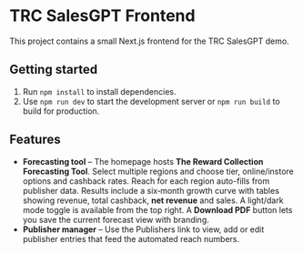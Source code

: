 # TRC SalesGPT Frontend
This project contains a small Next.js frontend for the TRC SalesGPT demo.

## Getting started

1. Run `npm install` to install dependencies.
2. Use `npm run dev` to start the development server or `npm run build` to build for production.

## Features

- **Forecasting tool** – The homepage hosts **The Reward Collection Forecasting Tool**. Select multiple regions and choose tier, online/instore options and cashback rates. Reach for each region auto-fills from publisher data. Results include a six‑month growth curve with tables showing revenue, total cashback, **net revenue** and sales. A light/dark mode toggle is available from the top right. A **Download PDF** button lets you save the current forecast view with branding.
- **Publisher manager** – Use the Publishers link to view, add or edit publisher entries that feed the automated reach numbers.
